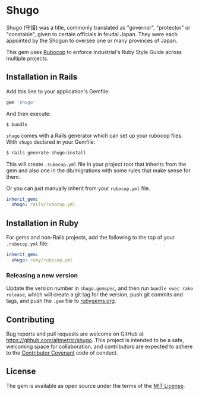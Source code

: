 # Shugo

Shugo (守護) was a title, commonly translated as "governor", "protector" or "constable", given to certain officials in feudal Japan. They were each appointed by the Shogun to oversee one or many provinces of Japan.

This gem uses [Rubocop](https://github.com/bbatsov/rubocop) to enforce Industrial's Ruby Style Guide across multiple projects.


## Installation in Rails

Add this line to your application's Gemfile:

```ruby
gem 'shugo'
```

And then execute:

    $ bundle


`shugo` comes with a Rails generator which can set up your rubocop files. With `shugo` declared in your Gemfile:

```bash
$ rails generate shugo:install
```

This will create `.rubocop.yml` file in your project root that inherits from the gem and also one
in the db/migrations with some rules that make sense for them.

Or you can just manually inherit from your `rubocop.yml` file.

```yaml
inherit_gem:
  shugo: rails/rubocop.yml
```

## Installation in Ruby

For gems and non-Rails projects, add the following to the top of your `.rubocop.yml` file:

```yaml
inherit_gem:
  shugo: ruby/rubocop.yml
```

### Releasing a new version

Update the version number in `shugo.gemspec`, and then run `bundle exec rake release`, which will create a git tag for the version, push git commits and tags, and push the `.gem` file to [rubygems.org](https://rubygems.org).

## Contributing

Bug reports and pull requests are welcome on GitHub at https://github.com/altmetric/shugo. This project is intended to be a safe, welcoming space for collaboration, and contributors are expected to adhere to the [Contributor Covenant](contributor-covenant.org) code of conduct.

## License

The gem is available as open source under the terms of the [MIT License](http://opensource.org/licenses/MIT).


